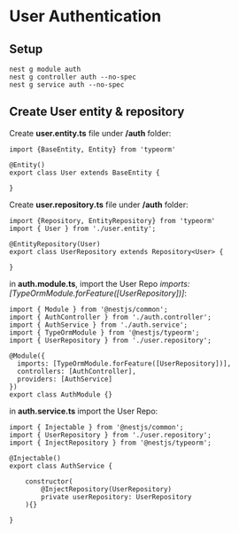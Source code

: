 # User Authentication

## Setup

```
nest g module auth
nest g controller auth --no-spec
nest g service auth --no-spec
```

## Create User entity & repository

Create **user.entity.ts** file under **/auth** folder:

```
import {BaseEntity, Entity} from 'typeorm'

@Entity()
export class User extends BaseEntity {

}
```

Create **user.repository.ts** file under **/auth** folder:

```
import {Repository, EntityRepository} from 'typeorm'
import { User } from './user.entity';

@EntityRepository(User)
export class UserRepository extends Repository<User> {

}
```

in **auth.module.ts**, import the User Repo *imports: [TypeOrmModule.forFeature([UserRepository])]*:

```
import { Module } from '@nestjs/common';
import { AuthController } from './auth.controller';
import { AuthService } from './auth.service';
import { TypeOrmModule } from '@nestjs/typeorm';
import { UserRepository } from './user.repository';

@Module({
  imports: [TypeOrmModule.forFeature([UserRepository])],
  controllers: [AuthController],
  providers: [AuthService]
})
export class AuthModule {}
```

in **auth.service.ts** import the User Repo:

```
import { Injectable } from '@nestjs/common';
import { UserRepository } from './user.repository';
import { InjectRepository } from '@nestjs/typeorm';

@Injectable()
export class AuthService {

    constructor(
        @InjectRepository(UserRepository)
        private userRepository: UserRepository
    ){}

}
```